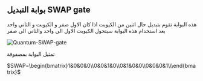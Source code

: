 ## بوابة التبديل SWAP gate

هذه البوابة تقوم بتبديل حال اثنين من الكيوبت اذا كان الاول صفر و الكيوبت و الثاني واحد بعد استخدام هذه البوابة
سيتحول الكيوبت الاول الى واحد والثاني الى صفر


![Quantum-SWAP-gate](~/images/SWAP-Gate.jpeg)


تمثيل البوابة بمصفوفة 

$SWAP=\begin{bmatrix}1&0&0&0\\0&0&1&0\\0&1&0&0\\0&0&0&1\\\end{bmatrix}$



